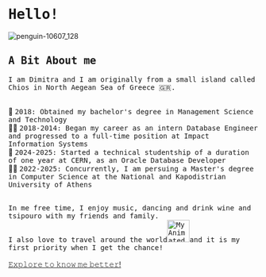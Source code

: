 # <samp> Hello! </samp>
![penguin-10607_128](https://github.com/user-attachments/assets/75f588bc-9bcd-4b50-8520-63208ef9ed88)

## <samp>A Bit About me</samp>

<samp> I am Dimitra and I am originally from a small island called Chios in North Aegean Sea of Greece 🇬🇷.</samp>  <br> <br>

📜 <samp>2018: Obtained my bachelor's degree  in Management Science and Technology</samp> <br>
👩‍💻 <samp>2018-2014: Began my career as an intern Database Engineer and progressed to a full-time position at Impact Information Systems</samp> <br>
🎇 <samp>2024-2025: Started a technical studentship of a duration of one year at CERN, as an Oracle Database Developer</samp> <br>
👩‍🎓 <samp>2022-2025: Concurrently, I am persuing a Master's degree in Computer Science at the National and Kapodistrian University of Athens</samp> <br> <br> 

<samp>In me free time, I enjoy music, dancing and drink wine and tsipouro with my friends and family.</samp> <br>
<samp>I also love to travel around the world<img src="https://github.com/user-attachments/assets/cc9cab27-439d-48a7-a381-1ef74311663b" alt="My Animated GIF" width="45"/>and it is my first priority when I get the chance!</samp>
<br> <br>
[𝙴𝚡𝚙𝚕𝚘𝚛𝚎 𝚝𝚘 𝚔𝚗𝚘𝚠 𝚖𝚎 𝚋𝚎𝚝𝚝𝚎𝚛!](https://demetrakostala.wixsite.com/allaboutme)
